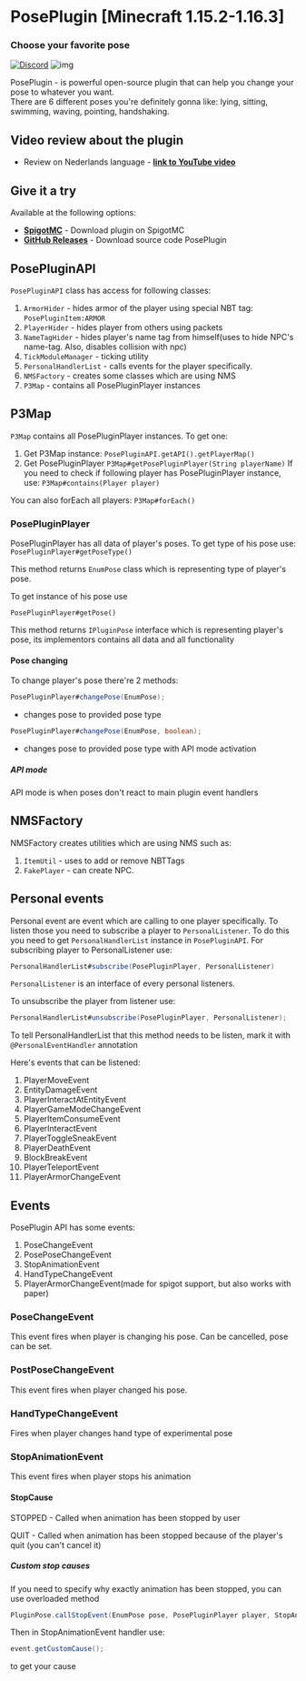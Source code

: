   <h1>PosePlugin [Minecraft 1.15.2-1.16.3]</h1>
  <h3>Choose your favorite pose</h3>

[![Discord](https://img.shields.io/discord/720917120862519347?color=%237289DA&label=Discord&logo=discord&logoColor=white)](https://discord.io/stumpstudio)
![img](http://badge.henrya.org/spigot/downloads?id=76990&color=green)

<p align="left">PosePlugin - is powerful open-source plugin that can help you change your pose to whatever you want. </br> There are 6 different poses you're definitely gonna like: lying, sitting, swimming, waving, pointing, handshaking.</p>

## Video review about the plugin ##
* Review on Nederlands language - **[link to YouTube video](https://www.youtube.com/watch?v=VLg3LIp6QIY)**

## Give it a try ##
Available at the following options:

* **[SpigotMC](https://www.spigotmc.org/resources/poseplugin-choose-your-favorite-pose-1-15-2-1-16-3.76990/)** - Download plugin on SpigotMC
* **[GitHub Releases](https://github.com/armagidon-exception/PosePlugin/releases)** - Download source code PosePlugin

## PosePluginAPI
```PosePluginAPI``` class has access for following classes:

1. ```ArmorHider``` - hides armor of the player using special NBT tag: ```PosePluginItem:ARMOR```
2. ```PlayerHider``` - hides player from others using packets
3. ```NameTagHider``` - hides player's name tag from himself(uses to hide NPC's name-tag. Also, disables collision with npc)
4. ```TickModuleManager``` - ticking utility
5. ```PersonalHandlerList``` - calls events for the player specifically.
6. ```NMSFactory``` - creates some classes which are using NMS
7. ```P3Map``` - contains all PosePluginPlayer instances

## P3Map
```P3Map``` contains all PosePluginPlayer instances. To get one:
1. Get P3Map instance: ```PosePluginAPI.getAPI().getPlayerMap()```
2. Get PosePluginPlayer ```P3Map#getPosePluginPlayer(String playerName)```
If you need to check if following player has PosePluginPlayer instance, use:
```P3Map#contains(Player player)```

You can also forEach all players:
```P3Map#forEach()```
### PosePluginPlayer
PosePluginPlayer has all data of player's poses.
To get type of his pose use:
```PosePluginPlayer#getPoseType()```

This method returns ```EnumPose``` class which is representing type of player's pose.

To get instance of his pose use

```PosePluginPlayer#getPose()```

This method returns ```IPluginPose``` interface which is representing player's pose, its implementors contains all data and all functionality

#### Pose changing
To change player's pose there're 2 methods:

```java 
PosePluginPlayer#changePose(EnumPose);
```
 - changes pose to provided pose type

``` java
PosePluginPlayer#changePose(EnumPose, boolean);
``` 
 - changes pose to provided pose type with API mode activation

##### API mode
API mode is when poses don't react to main plugin event handlers

## NMSFactory
NMSFactory creates utilities which are using NMS such as:
1. ```ItemUtil``` - uses to add or remove NBTTags
2. ```FakePlayer``` - can create NPC.

## Personal events
Personal event are event which are calling to one player specifically.
To listen those you need to subscribe a player to ```PersonalListener```.
To do this you need to get ```PersonalHandlerList``` instance in ```PosePluginAPI```.
For subscribing player to PersonalListener use:

```java 
PersonalHandlerList#subscribe(PosePluginPlayer, PersonalListener)
```

```PersonalListener``` is an interface of every personal listeners.

To unsubscribe the player from listener use:

```java 
PersonalHandlerList#unsubscribe(PosePluginPlayer, PersonalListener);
```

To tell PersonalHandlerList that this method needs to be listen, mark it with ```@PersonalEventHandler``` annotation

Here's events that can be listened:
1. PlayerMoveEvent
2. EntityDamageEvent
3. PlayerInteractAtEntityEvent
4. PlayerGameModeChangeEvent
5. PlayerItemConsumeEvent
6. PlayerInteractEvent
7. PlayerToggleSneakEvent
8. PlayerDeathEvent
9. BlockBreakEvent
10. PlayerTeleportEvent
11. PlayerArmorChangeEvent

## Events
PosePlugin API has some events:
1. PoseChangeEvent
2. PosePoseChangeEvent
3. StopAnimationEvent
4. HandTypeChangeEvent
5. PlayerArmorChangeEvent(made for spigot support, but also works with paper)

### PoseChangeEvent
This event fires when player is changing his pose. Can be cancelled, pose can be set.
### PostPoseChangeEvent
This event fires when player changed his pose.
### HandTypeChangeEvent
Fires when player changes hand type of experimental pose
### StopAnimationEvent
This event fires when player stops his animation
#### StopCause
STOPPED - Called when animation has been stopped by user

QUIT - Called when animation has been stopped because of the player's quit (you can't cancel it)

##### Custom stop causes
If you need to specify why exactly animation has been stopped, you can use overloaded method
```java
PluginPose.callStopEvent(EnumPose pose, PosePluginPlayer player, StopAnimationEvent.StopCause cause, String custom);
```
Then in StopAnimationEvent handler use:
```java
event.getCustomCause();
```
to get your cause
